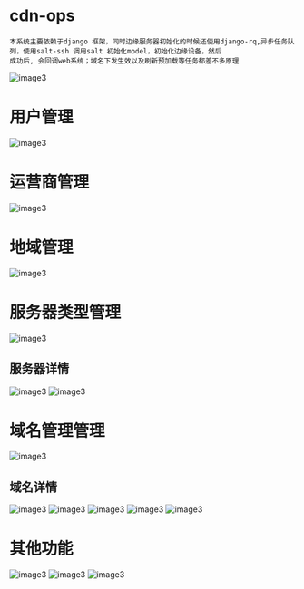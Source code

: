 # cdn-ops
    本系统主要依赖于django 框架，同时边缘服务器初始化的时候还使用django-rq,异步任务队列，使用salt-ssh 调用salt 初始化model，初始化边缘设备，然后
    成功后, 会回调web系统；域名下发生效以及刷新预加载等任务都差不多原理
![image3](https://github.com/xieyugui/ops/raw/master/ops_image/ops.png)

# 用户管理
![image3](https://github.com/xieyugui/ops/raw/master/ops_image/user.png)

# 运营商管理
![image3](https://github.com/xieyugui/ops/raw/master/ops_image/isp.png)

# 地域管理
![image3](https://github.com/xieyugui/ops/raw/master/ops_image/area.png)

# 服务器类型管理
![image3](https://github.com/xieyugui/ops/raw/master/ops_image/server_type.png)

## 服务器详情
![image3](https://github.com/xieyugui/ops/raw/master/ops_image/server_info1.png)
![image3](https://github.com/xieyugui/ops/raw/master/ops_image/server_info2.png)
    
# 域名管理管理
![image3](https://github.com/xieyugui/ops/raw/master/ops_image/domain.png)
    
## 域名详情
![image3](https://github.com/xieyugui/ops/raw/master/ops_image/domain_info1.png)
![image3](https://github.com/xieyugui/ops/raw/master/ops_image/domain_info2.png)
![image3](https://github.com/xieyugui/ops/raw/master/ops_image/domain_info3.png)
![image3](https://github.com/xieyugui/ops/raw/master/ops_image/domain_info4.png)
![image3](https://github.com/xieyugui/ops/raw/master/ops_image/domain_info5.png)
    
# 其他功能
![image3](https://github.com/xieyugui/ops/raw/master/ops_image/menu_domain.png)
![image3](https://github.com/xieyugui/ops/raw/master/ops_image/menu_base.png)
![image3](https://github.com/xieyugui/ops/raw/master/ops_image/menu_utils.png)
